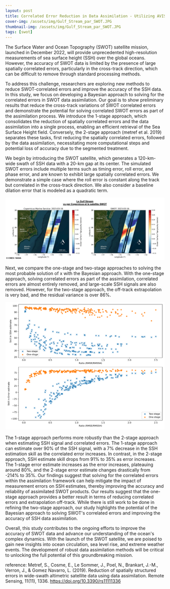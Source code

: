 ```yaml
---
layout: post
title: Correlated Error Reduction in Data Assimilation - Utilizing AVISO Proxy for Future SWOT Observations
cover-img: /assets/img/Gulf_Stream_par_SWOT.JPG
thumbnail-img: /assets/img/Gulf_Stream_par_SWOT.JPG
tags: [swot]
---
```


The Surface Water and Ocean Topography (SWOT) satellite mission, launched in December 2022, will provide unprecedented high-resolution measurements of sea surface height (SSH) over the global oceans. However, the accuracy of SWOT data is limited by the presence of large spatially correlated errors, particularly in the cross-track direction, which can be difficult to remove through standard processing methods.

To address this challenge, researchers are exploring new methods to reduce SWOT-correlated errors and improve the accuracy of the SSH data. In this study, we focus on developing a Bayesian approach to solving for the correlated errors in SWOT data assimilation. Our goal is to show preliminary results that reduce the cross-track variations of SWOT correlated errors and demonstrate the potential for solving correlated SWOT errors as part of the assimilation process. We introduce the 1-stage approach, which consolidates the reduction of spatially correlated errors and the data assimilation into a single process, enabling an efficient retrieval of the Sea Surface Height field. Conversely, the 2-stage approach (metref et al. 2019) separates these tasks, first reducing the spatially correlated errors, followed by the data assimilation, necessitating more computational steps and potential loss of accuracy due to the segmented treatment.

We begin by introducing the SWOT satellite, which generates a 120-km-wide swath of SSH data with a 20-km gap at its center. The simulated SWOT errors include multiple terms such as timing error, roll error, and phase error, and are known to exhibit large spatially correlated errors. We demonstrate a simple case where the roll error is constant along the track but correlated in the cross-track direction. We also consider a baseline dilation error that is modeled as a quadratic term.

![Example figure showing SWOT versus AVISO](/assets/img/Gulf_Stream_par_SWOT.JPG)

Next, we compare the one-stage and two-stage approaches to solving the most probable solution of x with the Bayesian approach. With the one-stage approach, solving correlated errors as part of the assimilation, correlated errors are almost entirely removed, and large-scale SSH signals are also removed. However, for the two-stage approach, the off-track extrapolation is very bad, and the residual variance is over 86%.

![Example figure showing SWOT versus AVISO](/assets/img/skill_ssh_errr_rmse_ratio.png)

The 1-stage approach performs more robustly than the 2-stage approach when estimating SSH signal and correlated errors. The 1-stage approach can estimate over 90\% of the SSH signal, with a 7\% decrease in the SSH estimation skill as the correlated error increases.  In contrast, in the 2-stage approach, SSH estimate skill drops from 91\% to 35\% as error increases. The 1-stage error estimate increases as the error increases, plateauing around 80\%, and the 2-stage error estimate changes drastically from -214\% to 35\%. Our findings suggest that solving for the correlated errors within the assimilation framework can help mitigate the impact of measurement errors on SSH estimates, thereby improving the accuracy and reliability of assimilated SWOT products. Our results suggest that the one-stage approach provides a better result in terms of reducing correlated errors and extrapolation off-track. While there is still work to be done in refining the two-stage approach, our study highlights the potential of the Bayesian approach to solving SWOT's correlated errors and improving the accuracy of SSH data assimilation.

Overall, this study contributes to the ongoing efforts to improve the accuracy of SWOT data and advance our understanding of the ocean's complex dynamics. With the launch of the SWOT satellite, we are poised to gain new insights into ocean circulation, sea level rise, and extreme weather events. The development of robust data assimilation methods will be critical to unlocking the full potential of this groundbreaking mission.

reference: 
Metref, S., Cosme, E., Le Sommer, J., Poel, N., Brankart, J.-M., Verron, J., & Gomez Navarro, L. (2019). Reduction of spatially structured errors in wide-swath altimetric satellite data using data assimilation. Remote Sensing, 11(11), 1336. https://doi.org/10.3390/rs11111336


